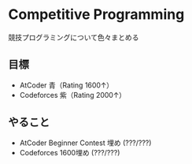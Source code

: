 # Competitive Programming

競技プログラミングについて色々まとめる

## 目標
- AtCoder 青（Rating 1600↑）
- Codeforces 紫（Rating 2000↑）

## やること
- AtCoder Beginner Contest 埋め (???/???)
- Codeforces 1600埋め (???/???)

